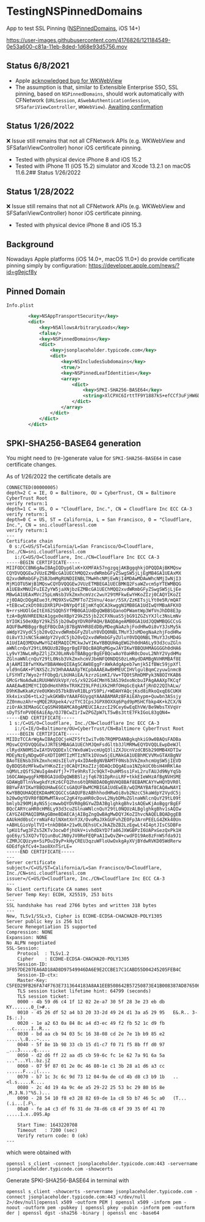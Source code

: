 # TestingNSPinnedDomains
App to test SSL Pinning ([NSPinnedDomains](https://developer.apple.com/documentation/bundleresources/information_property_list/nsapptransportsecurity/nspinneddomains), iOS 14+)

https://user-images.githubusercontent.com/4176826/121184549-0e53a600-c81a-11eb-8ded-1d68e93d5756.mov

## Status 6/8/2021
- Apple [acknowledged bug for WKWebView](https://developer.apple.com/forums/thread/678081)
- The assumption is that, similar to Extensible Enterprise SSO, SSL pinning, based on `NSPinnedDomains`, should work automatically with CFNetwork (`URLSession`, `ASwebAuthenticationSession`, `SFSafariViewController`, `WKWebView`). [Awaiting confirmation](https://developer.apple.com/forums/thread/681734)

## Status 1/26/2022

❌ Issue still remains that not all CFNetwork APIs (e.g. WKWebView and SFSafariViewController) honor iOS certificate pinning.
- Tested with physical device iPhone 8 and iOS 15.2
- Tested with iPhone 11 (iOS 15.2) simulator and Xcode 13.2.1 on macOS 11.6.2## Status 1/26/2022

## Status 1/28/2022

❌ Issue still remains that not all CFNetwork APIs (e.g. WKWebView and SFSafariViewController) honor iOS certificate pinning.
- Tested with physical device iPhone 8 and iOS 15.3

## Background

Nowadays Apple platforms (iOS 14.0+, macOS 11.0+) do provide certificate pinning simply by configuration: https://developer.apple.com/news/?id=g9ejcf8y

## Pinned Domain

`Info.plist`

```xml
        <key>NSAppTransportSecurity</key>
        <dict>
            <key>NSAllowsArbitraryLoads</key>
            <false/>
            <key>NSPinnedDomains</key>
            <dict>
                <key>jsonplaceholder.typicode.com</key>
                <dict>
                    <key>NSIncludesSubdomains</key>
                    <true/>
                    <key>NSPinnedLeafIdentities</key>
                    <array>
                        <dict>
                            <key>SPKI-SHA256-BASE64</key>
                            <string>XlCPXC6IrttTF9Y1887kS+efCCf3uFjHW6D1TUI9f+Q=</string>
                        </dict>
                    </array>
                </dict>
            </dict>
        </dict>
```

## SPKI-SHA256-BASE64 generation

You might need to (re-)generate value for `SPKI-SHA256-BASE64` in case certificate changes.

As of 1/26/2022 the certificate details are

```
CONNECTED(00000005)
depth=2 C = IE, O = Baltimore, OU = CyberTrust, CN = Baltimore CyberTrust Root
verify return:1
depth=1 C = US, O = "Cloudflare, Inc.", CN = Cloudflare Inc ECC CA-3
verify return:1
depth=0 C = US, ST = California, L = San Francisco, O = "Cloudflare, Inc.", CN = sni.cloudflaressl.com
verify return:1
---
Certificate chain
 0 s:/C=US/ST=California/L=San Francisco/O=Cloudflare, Inc./CN=sni.cloudflaressl.com
   i:/C=US/O=Cloudflare, Inc./CN=Cloudflare Inc ECC CA-3
-----BEGIN CERTIFICATE-----
MIIFODCCBN6gAwIBAgIQDyp6lxK+XXMFAk57ngzgqjAKBggqhkjOPQQDAjBKMQsw
CQYDVQQGEwJVUzEZMBcGA1UEChMQQ2xvdWRmbGFyZSwgSW5jLjEgMB4GA1UEAxMX
Q2xvdWRmbGFyZSBJbmMgRUNDIENBLTMwHhcNMjEwNjI4MDAwMDAwWhcNMjIwNjI3
MjM1OTU5WjB1MQswCQYDVQQGEwJVUzETMBEGA1UECBMKQ2FsaWZvcm5pYTEWMBQG
A1UEBxMNU2FuIEZyYW5jaXNjbzEZMBcGA1UEChMQQ2xvdWRmbGFyZSwgSW5jLjEe
MBwGA1UEAxMVc25pLmNsb3VkZmxhcmVzc2wuY29tMFkwEwYHKoZIzj0CAQYIKoZI
zj0DAQcDQgAEue3t/MQ9XSvGZMFTo7ZSVnu/4oar/5SX/ZzKETsjLYt0e5R/mQAT
+tEBcwCzkDt08iDXR1PU+DNYpQf1EjmKfqOCA3kwggN1MB8GA1UdIwQYMBaAFKXO
N+rrsHUOlGeItEX62SQQh5YfMB0GA1UdDgQWBBSQanoOPWamtWp3WfVnJhDD8E3p
tzA+BgNVHREENzA1ggx0eXBpY29kZS5jb22CFXNuaS5jbG91ZGZsYXJlc3NsLmNv
bYIOKi50eXBpY29kZS5jb20wDgYDVR0PAQH/BAQDAgeAMB0GA1UdJQQWMBQGCCsG
AQUFBwMBBggrBgEFBQcDAjB7BgNVHR8EdDByMDegNaAzhjFodHRwOi8vY3JsMy5k
aWdpY2VydC5jb20vQ2xvdWRmbGFyZUluY0VDQ0NBLTMuY3JsMDegNaAzhjFodHRw
Oi8vY3JsNC5kaWdpY2VydC5jb20vQ2xvdWRmbGFyZUluY0VDQ0NBLTMuY3JsMD4G
A1UdIAQ3MDUwMwYGZ4EMAQICMCkwJwYIKwYBBQUHAgEWG2h0dHA6Ly93d3cuZGln
aWNlcnQuY29tL0NQUzB2BggrBgEFBQcBAQRqMGgwJAYIKwYBBQUHMAGGGGh0dHA6
Ly9vY3NwLmRpZ2ljZXJ0LmNvbTBABggrBgEFBQcwAoY0aHR0cDovL2NhY2VydHMu
ZGlnaWNlcnQuY29tL0Nsb3VkZmxhcmVJbmNFQ0NDQS0zLmNydDAMBgNVHRMBAf8E
AjAAMIIBfwYKKwYBBAHWeQIEAgSCAW8EggFrAWkAdgApeb7wnjk5IfBWc59jpXfl
vld9nGAK+PlNXSZcJV3HhAAAAXpTKCpbAAAEAwBHMEUCIHVlgulBqmCzyuw1nmcB
LFSYHTz7Wyo2rfFObgQ/LbUHAiEA/kzrzGimKI/Vw+TQOtSRmDMPyk3N8OIYKAB6
GMcGrNoAdwAiRUUHWVUkVpY/oS/x922G4CMmY63AS39dxoNcbuIPAgAAAXpTKCqf
AAAEAwBIMEYCIQDdHeXhR9xTRXKZI9LFPdiXk2HRfOHqGcEqkAfjRnD22QIhALw/
D9hK8wKkaKzVe0UKWsO57bkBVeR1BLpYS9Pi/+WDAHYAQcjKsd8iRkoQxqE6CUKH
Xk4xixsD6+tLx2jwkGKWBvYAAAF6UygqYAAABAMARzBFAiEAhypm+Quwbn3ASsjy
ZZ0nmuzAhr+qMQE2RXpek4/vzTYCICpsJGPX0OXXq6Pqd9pMSHCfbkp4K+kZCX/N
ziOrAk3EMAoGCCqGSM49BAMCA0gAMEUCIAzzcI29Cey6wEqEhVW/Be9WbsTXVqVr
sDyTSfnPV0E6AiEAp/OJ7BCwZ1rIwZPGZpW7LT5wBs3ttE7FkIGoL83gQN4=
-----END CERTIFICATE-----
 1 s:/C=US/O=Cloudflare, Inc./CN=Cloudflare Inc ECC CA-3
   i:/C=IE/O=Baltimore/OU=CyberTrust/CN=Baltimore CyberTrust Root
-----BEGIN CERTIFICATE-----
MIIDzTCCArWgAwIBAgIQCjeHZF5ftIwiTv0b7RQMPDANBgkqhkiG9w0BAQsFADBa
MQswCQYDVQQGEwJJRTESMBAGA1UEChMJQmFsdGltb3JlMRMwEQYDVQQLEwpDeWJl
clRydXN0MSIwIAYDVQQDExlCYWx0aW1vcmUgQ3liZXJUcnVzdCBSb290MB4XDTIw
MDEyNzEyNDgwOFoXDTI0MTIzMTIzNTk1OVowSjELMAkGA1UEBhMCVVMxGTAXBgNV
BAoTEENsb3VkZmxhcmUsIEluYy4xIDAeBgNVBAMTF0Nsb3VkZmxhcmUgSW5jIEVD
QyBDQS0zMFkwEwYHKoZIzj0CAQYIKoZIzj0DAQcDQgAEua1NZpkUC0bsH4HRKlAe
nQMVLzQSfS2WuIg4m4Vfj7+7Te9hRsTJc9QkT+DuHM5ss1FxL2ruTAUJd9NyYqSb
16OCAWgwggFkMB0GA1UdDgQWBBSlzjfq67B1DpRniLRF+tkkEIeWHzAfBgNVHSME
GDAWgBTlnVkwgkdYzKz6CFQ2hns6tQRN8DAOBgNVHQ8BAf8EBAMCAYYwHQYDVR0l
BBYwFAYIKwYBBQUHAwEGCCsGAQUFBwMCMBIGA1UdEwEB/wQIMAYBAf8CAQAwNAYI
KwYBBQUHAQEEKDAmMCQGCCsGAQUFBzABhhhodHRwOi8vb2NzcC5kaWdpY2VydC5j
b20wOgYDVR0fBDMwMTAvoC2gK4YpaHR0cDovL2NybDMuZGlnaWNlcnQuY29tL09t
bmlyb290MjAyNS5jcmwwbQYDVR0gBGYwZDA3BglghkgBhv1sAQEwKjAoBggrBgEF
BQcCARYcaHR0cHM6Ly93d3cuZGlnaWNlcnQuY29tL0NQUzALBglghkgBhv1sAQIw
CAYGZ4EMAQIBMAgGBmeBDAECAjAIBgZngQwBAgMwDQYJKoZIhvcNAQELBQADggEB
AAUkHd0bsCrrmNaF4zlNXmtXnYJX/OvoMaJXkGUFvhZEOFp3ArnPEELG4ZKk40Un
+ABHLGioVplTVI+tnkDB0A+21w0LOEhsUCxJkAZbZB2LzEgwLt4I4ptJIsCSDBFe
lpKU1fwg3FZs5ZKTv3ocwDfjhUkV+ivhdDkYD7fa86JXWGBPzI6UAPxGezQxPk1H
goE6y/SJXQ7vTQ1unBuCJN0yJV0ReFEQPaA1IwQvZW+cwdFD19Ae8zFnWSfda9J1
CZMRJCQUzym+5iPDuI9yP+kHyCREU3qzuWFloUwOxkgAyXVjBYdwRVKD05WdRerw
6DEdfgkfCv4+3ao8XnTSrLE=
-----END CERTIFICATE-----
---
Server certificate
subject=/C=US/ST=California/L=San Francisco/O=Cloudflare, Inc./CN=sni.cloudflaressl.com
issuer=/C=US/O=Cloudflare, Inc./CN=Cloudflare Inc ECC CA-3
---
No client certificate CA names sent
Server Temp Key: ECDH, X25519, 253 bits
---
SSL handshake has read 2766 bytes and written 318 bytes
---
New, TLSv1/SSLv3, Cipher is ECDHE-ECDSA-CHACHA20-POLY1305
Server public key is 256 bit
Secure Renegotiation IS supported
Compression: NONE
Expansion: NONE
No ALPN negotiated
SSL-Session:
    Protocol  : TLSv1.2
    Cipher    : ECDHE-ECDSA-CHACHA20-POLY1305
    Session-ID: 3F057DE207EA6AD18AD8D97549946DA6E9E2CCBE17C1CABD55D04245205FEB4C
    Session-ID-ctx:
    Master-Key: C5FED29FB26FA74F763E7313644183A8AA1EEB508642B57250873E41B008387AD876506D5D61D7BF7F81327F00036AAE
    TLS session ticket lifetime hint: 64799 (seconds)
    TLS session ticket:
    0000 - 4b 59 d6 c4 1f 12 02 2e-a7 30 5f 28 3e 23 eb db   KY.......0_(>#..
    0010 - 45 26 df 52 a4 b3 20 33-2d 49 24 d1 3a a5 29 95   E&.R.. 3-I$.:.).
    0020 - 1e a2 63 0a 84 8c a4 d3-ec 49 f2 fb 52 1c d9 fb   ..c......I..R...
    0030 - bd aa cb 94 03 5c 16 38-08 cd 2e 7e 1b b9 85 e2   .....\.8...~....
    0040 - 5f 8e 1b 98 33 cb 15 d1-c7 f0 71 f5 8b ff d0 97   _...3.....q.....
    0050 - d2 d6 ff 22 aa d5 cb 59-6c fc 1e 62 7a 91 6a 5a   ..."...Yl..bz.jZ
    0060 - 07 9f 87 01 2e 0c 46 80-1e c1 3b 28 a1 d6 a3 cc   ......F...;(....
    0070 - b7 1c 3c 6c 9d 73 12 04-9a de cd 4b d8 c3 b9 1b   ..<l.s.....K....
    0080 - 2c 4d 19 4a 9c 4e a5 29-22 25 53 bc 29 80 b5 8e   ,M.J.N.)"%S.)...
    0090 - 28 54 10 f8 e3 28 82 69-de 1a c8 5b b7 46 5c a0   (T...(.i...[.F\.
    00a0 - fe a4 c3 df f6 31 de 78-d6 c8 4f 39 35 0f 41 70   .....1.x..O95.Ap

    Start Time: 1643220708
    Timeout   : 7200 (sec)
    Verify return code: 0 (ok)
---
```

which were obtained with

```
openssl s_client -connect jsonplaceholder.typicode.com:443 -servername jsonplaceholder.typicode.com -showcerts
```

Generate SPKI-SHA256-BASE64 in terminal with

```
openssl s_client -showcerts -servername jsonplaceholder.typicode.com -connect jsonplaceholder.typicode.com:443 </dev/null 2>/dev/null|openssl x509 -outform PEM | openssl x509 -inform pem -noout -outform pem -pubkey | openssl pkey -pubin -inform pem -outform der | openssl dgst -sha256 -binary | openssl enc -base64
```

